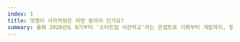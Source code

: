 ```yaml
---
index: 1
title: 멋쟁이 사자처럼은 어떤 동아리 인가요?
summary: 올해 2020년도 8기부터 '스타트업 사관학교'라는 콘셉트로 기획부터 개발까지, 웹에 관한 모든 것을 배웁니다. 
---
```


